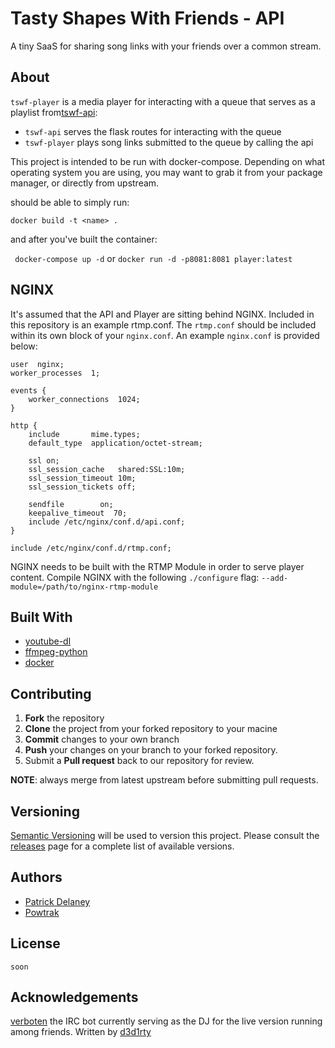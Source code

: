 Tasty Shapes With Friends - API
===============================

A tiny SaaS for sharing song links with your friends over a common stream.

About
-----

`tswf-player` is a media player for interacting with a queue that serves as a
playlist from[tswf-api](https://github.com/ptdel/tswf-api):

* `tswf-api` serves the flask routes for interacting with the queue
* `tswf-player` plays song links submitted to the queue by calling the api


This project is intended to be run with docker-compose. Depending on
what operating system you are using, you may want to grab it from your
package manager, or directly from upstream.

should be able to simply run:

``` docker build -t <name> . ```

and after you've built the container:

``` docker-compose up -d```
or
``` docker run -d -p8081:8081 player:latest ```

## NGINX

It's assumed that the API and Player are sitting behind NGINX.
Included in this repository is an example rtmp.conf. The `rtmp.conf`
should be included within its own block of your `nginx.conf`.
An example `nginx.conf` is provided below:

```
user  nginx;
worker_processes  1;

events {
    worker_connections  1024;
}

http {
    include       mime.types;
    default_type  application/octet-stream;

    ssl on;
    ssl_session_cache	shared:SSL:10m;
    ssl_session_timeout	10m;
    ssl_session_tickets	off;

    sendfile        on;
    keepalive_timeout  70;
    include /etc/nginx/conf.d/api.conf;
}

include /etc/nginx/conf.d/rtmp.conf;
```

NGINX needs to be built with the RTMP Module in order to serve
player content.  Compile NGINX with the following `./configure`
flag:
```--add-module=/path/to/nginx-rtmp-module```

Built With
----------

* [youtube-dl](http://rg3.github.io/youtube-dl/)
* [ffmpeg-python](https://github.com/kkroening/ffmpeg-python)
* [docker](www.docker.com)

Contributing
------------

 1. **Fork** the repository
 2. **Clone** the project from your forked repository to your macine
 3. **Commit** changes to your own branch
 4. **Push** your changes on your branch to your forked repository.
 5. Submit a **Pull request** back to our repository for review.

**NOTE**: always merge from latest upstream before submitting pull requests.

Versioning
----------

[Semantic Versioning](https://www.semver.org/) will be used to version this project.
Please consult the [releases](https://github.com/ptdel/twsf-player/releases)
page for a complete list of available versions.

Authors
-------

* [Patrick Delaney](https://github.com/ptdel)
* [Powtrak](https://github.com/powtrak)

License
-------

`soon`

Acknowledgements
----------------
[verboten](https://www.github.com/d3d1rty/verboten) the IRC bot currently
serving as the DJ for the live version running among friends. Written by
[d3d1rty](https://www.github.com/d3d1rty)
